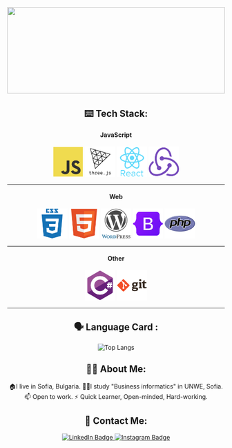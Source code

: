 <div id="header" align="center">
  <img src="https://media.giphy.com/media/kyrJ19nyVQHyE/giphy.gif" width=100% height=200px/>
</div>




<div id="test" align="center">
  <h2>⌨️ Tech Stack: </h2>
<div id="js">
  <h4> JavaScript</h4>
  <img src="https://github.com/devicons/devicon/blob/master/icons/javascript/javascript-original.svg" title="JavaScript" alt="JavaScript" width="70" height="70"/>
  <img src="https://github.com/devicons/devicon/blob/master/icons/threejs/threejs-original-wordmark.svg" title=ThreeJs" alt="ThreeJs" width="70" height="70"/>
  
   <img src="https://github.com/devicons/devicon/blob/master/icons/react/react-original-wordmark.svg" title="React" alt="React" width="70" height="70"/>  
  <img src="https://github.com/devicons/devicon/blob/master/icons/redux/redux-original.svg" title="React" alt="Redux" width="70" height="70"/>
  
</div>   <hr>
<div id="web">
  <h4>Web</h4>
  <img src="https://github.com/devicons/devicon/blob/master/icons/css3/css3-plain-wordmark.svg"  title="CSS3" alt="CSS" width="70" height="70"/>
  <img src="https://github.com/devicons/devicon/blob/master/icons/html5/html5-original.svg" title="HTML5" alt="HTML" width="70" height="70"/>
  <img src="https://github.com/devicons/devicon/blob/master/icons/wordpress/wordpress-original.svg" title="Wordpress" alt="Wordpress" width="70" height="70"/> 
  <img src="https://github.com/devicons/devicon/blob/master/icons/bootstrap/bootstrap-original.svg" title="Bootstrap" alt="Bootstrap" width="70" height="70"/>
  <img src="https://github.com/devicons/devicon/blob/master/icons/php/php-original.svg" title="PHP" alt="PHP" width="70" height="70"/>   
</div> <hr>
<div id="other">
     <h4>Other</h4>
    <img src="https://github.com/devicons/devicon/blob/master/icons/csharp/csharp-original.svg" title="CSharp" alt="CSharp" width="70" height="70"/> 
  <img src="https://github.com/devicons/devicon/blob/master/icons/git/git-original-wordmark.svg" title="Git" **alt="Git" width="70" height="70"/>
</div> <hr>

    
</div>
                                                                                                                                                                                                                                                                                            
<div align="center">
  <h2> 🗣️ Language Card : </h2>
  <img src="https://github-readme-stats.vercel.app/api/top-langs/?username=TheHero9&repo=github-readme-stats&layout=compact&theme=dark&border_radius=15" alt="Top Langs"/>



<h2> 🙍‍♂️ About Me: </h2>

 🏠I live in Sofia, Bulgaria.
 👨‍🎓I study "Business informatics" in UNWE, Sofia.
 📫 Open to work.
 ⚡ Quick Learner, Open-minded, Hard-working.
                                     
                                     

<h2> 💌 Contact Me: </h2>
<div id="badges">
  <a href="https://www.linkedin.com/in/demetrios-vlassis/">
    <img src="https://img.shields.io/badge/LinkedIn-blue?style=for-the-badge&logo=linkedin&logoColor=white" width=200px alt="LinkedIn Badge"/>
  </a>
                                                                                                                                            

 
  <a href="https://www.instagram.com/dimi.v.9/">
    <img src="https://img.shields.io/badge/Instagram-purple?style=for-the-badge&logo=instagram&logoColor=white" width=220px alt="Instagram Badge"/>
  </a>
</div>
</div>
